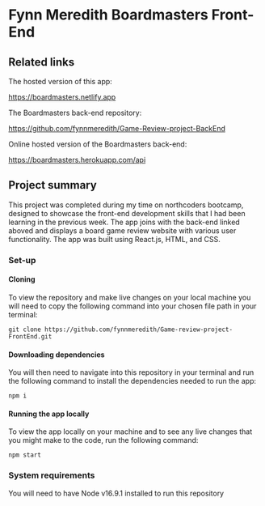 # Fynn Meredith Boardmasters Front-End

## Related links

The hosted version of this app:

https://boardmasters.netlify.app

The Boardmasters back-end repository:

https://github.com/fynnmeredith/Game-Review-project-BackEnd

Online hosted version of the Boardmasters back-end:

https://boardmasters.herokuapp.com/api

## Project summary

This project was completed during my time on northcoders bootcamp, designed to showcase the front-end development skills that I had been learning in the previous week. The app joins with the back-end linked aboved and displays a board game review website with various user functionality. The app was built using React.js, HTML, and CSS.

### Set-up

#### Cloning 

To view the repository and make live changes on your local machine you will need to copy the following command into your chosen file path in your terminal:
```
git clone https://github.com/fynnmeredith/Game-review-project-FrontEnd.git 
```
#### Downloading dependencies
You will then need to navigate into this repository in your terminal and run the following command to install the dependencies needed to run the app:
```
npm i 
```
#### Running the app locally
To view the app locally on your machine and to see any live changes that you might make to the code, run the following command:
```
npm start
```

### System requirements

You will need to have Node v16.9.1 installed to run this repository
